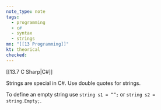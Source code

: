 ```yaml
---
note_type: note
tags:
  - programming
  - c#
  - syntax
  - strings
mn: "[[13 Programming]]"
kt: theorical
checked: 
---
```

[[13.7 C Sharp|C#]]

Strings are special in C#. Use double quotes for strings. 

To define an empty string use `string s1 = “”;` or `string s2 = string.Empty;`.


